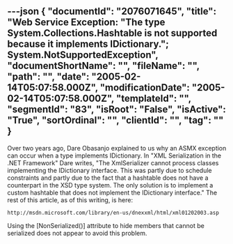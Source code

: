 ---json
{
  "documentId": "2076071645",
  "title": "Web Service Exception: &quot;The type System.Collections.Hashtable is not supported because it implements IDictionary.&quot;; System.NotSupportedException",
  "documentShortName": "",
  "fileName": "",
  "path": "",
  "date": "2005-02-14T05:07:58.000Z",
  "modificationDate": "2005-02-14T05:07:58.000Z",
  "templateId": "",
  "segmentId": "83",
  "isRoot": "False",
  "isActive": "True",
  "sortOrdinal": "",
  "clientId": "",
  "tag": ""
}
---

Over two years ago, Dare Obasanjo explained to us why an ASMX exception can occur when a type implements IDictionary. In &quot;XML Serialization in the .NET Framework&quot; Dare writes, &quot;The XmlSerializer cannot process classes implementing the IDictionary interface. This was partly due to schedule constraints and partly due to the fact that a hashtable does not have a counterpart in the XSD type system. The only solution is to implement a custom hashtable that does not implement the IDictionary interface.&quot; The rest of this article, as of this writing, is here:

    http://msdn.microsoft.com/library/en-us/dnexxml/html/xml01202003.asp

Using the [NonSerialized()] attribute to hide members that cannot be serialized does not appear to avoid this problem.
